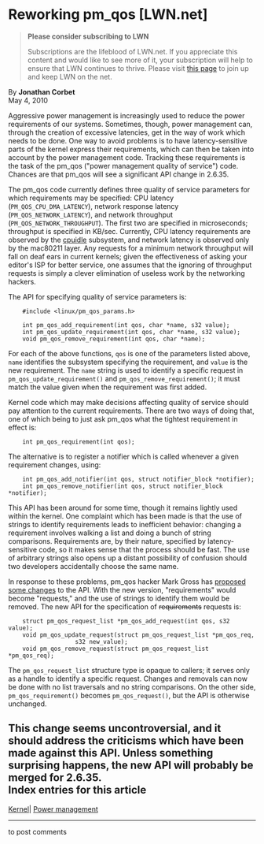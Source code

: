 # Reworking pm_qos [LWN.net]

> **Please consider subscribing to LWN**
> 
> Subscriptions are the lifeblood of LWN.net. If you appreciate this content and would like to see more of it, your subscription will help to ensure that LWN continues to thrive. Please visit [this page](/Promo/nst-nag1/subscribe) to join up and keep LWN on the net. 

By **Jonathan Corbet**  
May 4, 2010 

Aggressive power management is increasingly used to reduce the power requirements of our systems. Sometimes, though, power management can, through the creation of excessive latencies, get in the way of work which needs to be done. One way to avoid problems is to have latency-sensitive parts of the kernel express their requirements, which can then be taken into account by the power management code. Tracking these requirements is the task of the pm_qos ("power management quality of service") code. Chances are that pm_qos will see a significant API change in 2.6.35. 

The pm_qos code currently defines three quality of service parameters for which requirements may be specified: CPU latency (`PM_QOS_CPU_DMA_LATENCY`), network response latency (`PM_QOS_NETWORK_LATENCY`), and network throughput (`PM_QOS_NETWORK_THROUGHPUT`). The first two are specified in microseconds; throughput is specified in KB/sec. Currently, CPU latency requirements are observed by the [cpuidle](http://lwn.net/Articles/384146/) subsystem, and network latency is observed only by the mac80211 layer. Any requests for a minimum network throughput will fall on deaf ears in current kernels; given the effectiveness of asking your editor's ISP for better service, one assumes that the ignoring of throughput requests is simply a clever elimination of useless work by the networking hackers. 

The API for specifying quality of service parameters is: 
    
    
        #include <linux/pm_qos_params.h>
    
        int pm_qos_add_requirement(int qos, char *name, s32 value);
        int pm_qos_update_requirement(int qos, char *name, s32 value);
        void pm_qos_remove_requirement(int qos, char *name);
    

For each of the above functions, `qos` is one of the parameters listed above, `name` identifies the subsystem specifying the requirement, and `value` is the new requirement. The `name` string is used to identify a specific request in `pm_qos_update_requirement()` and `pm_qos_remove_requirement()`; it must match the value given when the requirement was first added. 

Kernel code which may make decisions affecting quality of service should pay attention to the current requirements. There are two ways of doing that, one of which being to just ask pm_qos what the tightest requirement in effect is: 
    
    
        int pm_qos_requirement(int qos);
    

The alternative is to register a notifier which is called whenever a given requirement changes, using: 
    
    
        int pm_qos_add_notifier(int qos, struct notifier_block *notifier);
        int pm_qos_remove_notifier(int qos, struct notifier_block *notifier);
    

This API has been around for some time, though it remains lightly used within the kernel. One complaint which has been made is that the use of strings to identify requirements leads to inefficient behavior: changing a requirement involves walking a list and doing a bunch of string comparisons. Requirements are, by their nature, specified by latency-sensitive code, so it makes sense that the process should be fast. The use of arbitrary strings also opens up a distant possibility of confusion should two developers accidentally choose the same name. 

In response to these problems, pm_qos hacker Mark Gross has [proposed some changes](http://lwn.net/Articles/385657/) to the API. With the new version, "requirements" would become "requests," and the use of strings to identify them would be removed. The new API for the specification of ~~requirements~~ requests is: 
    
    
        struct pm_qos_request_list *pm_qos_add_request(int qos, s32 value);
        void pm_qos_update_request(struct pm_qos_request_list *pm_qos_req,
    			       s32 new_value);
        void pm_qos_remove_request(struct pm_qos_request_list *pm_qos_req);
    

The `pm_qos_request_list` structure type is opaque to callers; it serves only as a handle to identify a specific request. Changes and removals can now be done with no list traversals and no string comparisons. On the other side, `pm_qos_requirement()` becomes `pm_qos_request()`, but the API is otherwise unchanged. 

This change seems uncontroversial, and it should address the criticisms which have been made against this API. Unless something surprising happens, the new API will probably be merged for 2.6.35.  
Index entries for this article  
---  
[Kernel](/Kernel/Index)| [Power management](/Kernel/Index#Power_management)  
  


* * *

to post comments 
